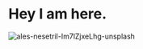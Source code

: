 # Hey I am here.


![ales-nesetril-Im7lZjxeLhg-unsplash](https://github.com/Ihzana/skills-communicate-using-markdown/assets/145283337/d59bb9df-7d16-44d9-bdb5-730e36af32cc)
